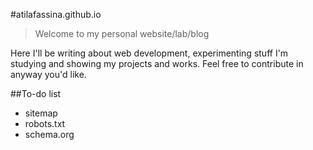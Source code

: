 #atilafassina.github.io

>Welcome to my personal website/lab/blog

Here I'll be writing about web development, experimenting stuff I'm studying and showing my projects and works.
Feel free to contribute in anyway you'd like.

##To-do list

- sitemap
- robots.txt
- schema.org
